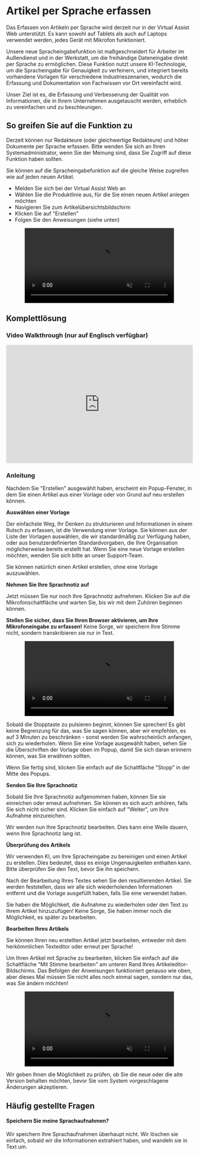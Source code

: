 # Artikel per Sprache erfassen

Das Erfassen von Artikeln per Sprache wird derzeit nur in der Virtual Assist Web unterstützt. Es kann sowohl auf Tablets als auch auf Laptops verwendet werden, jedes Gerät mit Mikrofon funktioniert.

Unsere neue Spracheingabefunktion ist maßgeschneidert für Arbeiter im Außendienst und in der Werkstatt, um die freihändige Dateneingabe direkt per Sprache zu ermöglichen. Diese Funktion nutzt unsere KI-Technologie, um die Spracheingabe für Genauigkeit zu verfeinern, und integriert bereits vorhandene Vorlagen für verschiedene Industrieszenarien, wodurch die Erfassung und Dokumentation von Fachwissen vor Ort vereinfacht wird. 

Unser Ziel ist es, die Erfassung und Verbesserung der Qualität von Informationen, die in Ihrem Unternehmen ausgetauscht werden, erheblich zu vereinfachen und zu beschleunigen.

## So greifen Sie auf die Funktion zu

Derzeit können nur Redakteure (oder gleichwertige Redakteure) und höher Dokumente per Sprache erfassen. Bitte wenden Sie sich an Ihren Systemadministrator, wenn Sie der Meinung sind, dass Sie Zugriff auf diese Funktion haben sollten.

Sie können auf die Spracheingabefunktion auf die gleiche Weise zugreifen wie auf jeden neuen Artikel.
- Melden Sie sich bei der Virtual Assist Web an
- Wählen Sie die Produktlinie aus, für die Sie einen neuen Artikel anlegen möchten
- Navigieren Sie zum Artikelübersichtsbildschirm
- Klicken Sie auf "Erstellen"
- Folgen Sie den Anweisungen (siehe unten)

<div style="display: flex; justify-content: center; align-items: center;">
    <video width="80%" autoplay loop muted>
        <source src="https://i.imgur.com/pBQokKs.mp4" type="video/mp4">
    </video>
</div>

## Komplettlösung

### Video Walkthrough (nur auf Englisch verfügbar)

<div style="position: relative; padding-bottom: 63.23185011709602%; height: 0;"><iframe src="https://www.loom.com/embed/7c74e263f8164e6c9107860419c4d4f7?sid=718634ae-1b23-4c65-86c4-73ed101c4182" frameborder="0" webkitallowfullscreen mozallowfullscreen allowfullscreen style="position: absolute; top: 0; left: 0; width: 100%; height: 100%;"></iframe></div>

### Anleitung

Nachdem Sie "Erstellen" ausgewählt haben, erscheint ein Popup-Fenster, in dem Sie einen Artikel aus einer Vorlage oder von Grund auf neu erstellen können.

**Auswählen einer Vorlage**

Der einfachste Weg, Ihr Denken zu strukturieren und Informationen in einem Rutsch zu erfassen, ist die Verwendung einer Vorlage. Sie können aus der Liste der Vorlagen auswählen, die wir standardmäßig zur Verfügung haben, oder aus benutzerdefinierten Standardvorgaben, die Ihre Organisation möglicherweise bereits erstellt hat. Wenn Sie eine neue Vorlage erstellen möchten, wenden Sie sich bitte an unser Support-Team.

Sie können natürlich einen Artikel erstellen, ohne eine Vorlage auszuwählen.

**Nehmen Sie Ihre Sprachnotiz auf**

Jetzt müssen Sie nur noch Ihre Sprachnotiz aufnehmen. Klicken Sie auf die Mikrofonschaltfläche und warten Sie, bis wir mit dem Zuhören beginnen können. 

**Stellen Sie sicher, dass Sie Ihren Browser aktivieren, um Ihre Mikrofoneingabe zu erfassen!** Keine Sorge, wir speichern Ihre Stimme nicht, sondern transkribieren sie nur in Text.

<div style="display: flex; justify-content: center; align-items: center;">
    <video width="80%" autoplay loop muted>
        <source src="https://i.imgur.com/0kjOvf5.mp4" type="video/mp4">
    </video>
</div>

Sobald die Stopptaste zu pulsieren beginnt, können Sie sprechen! Es gibt keine Begrenzung für das, was Sie sagen können, aber wir empfehlen, es auf 3 Minuten zu beschränken - sonst werden Sie wahrscheinlich anfangen, sich zu wiederholen. Wenn Sie eine Vorlage ausgewählt haben, sehen Sie die Überschriften der Vorlage oben im Popup, damit Sie sich daran erinnern können, was Sie erwähnen sollten.

Wenn Sie fertig sind, klicken Sie einfach auf die Schaltfläche "Stopp" in der Mitte des Popups.

**Senden Sie Ihre Sprachnotiz**

Sobald Sie Ihre Sprachnotiz aufgenommen haben, können Sie sie einreichen oder erneut aufnehmen. Sie können es sich auch anhören, falls Sie sich nicht sicher sind. Klicken Sie einfach auf "Weiter", um Ihre Aufnahme einzureichen.

Wir werden nun Ihre Sprachnotiz bearbeiten. Dies kann eine Weile dauern, wenn Ihre Sprachnotiz lang ist. 

**Überprüfung des Artikels**

Wir verwenden KI, um Ihre Spracheingabe zu bereinigen und einen Artikel zu erstellen. Dies bedeutet, dass es einige Ungenauigkeiten enthalten kann. Bitte überprüfen Sie den Text, bevor Sie ihn speichern.

Nach der Bearbeitung Ihres Textes sehen Sie den resultierenden Artikel. Sie werden feststellen, dass wir alle sich wiederholenden Informationen entfernt und die Vorlage ausgefüllt haben, falls Sie eine verwendet haben. 

Sie haben die Möglichkeit, die Aufnahme zu wiederholen oder den Text zu Ihrem Artikel hinzuzufügen! Keine Sorge, Sie haben immer noch die Möglichkeit, es später zu bearbeiten.

**Bearbeiten Ihres Artikels**

Sie können Ihren neu erstellten Artikel jetzt bearbeiten, entweder mit dem herkömmlichen Texteditor oder erneut per Sprache!

Um Ihren Artikel mit Sprache zu bearbeiten, klicken Sie einfach auf die Schaltfläche "Mit Stimme bearbeiten" am unteren Rand Ihres Artikeleditor-Bildschirms. Das Befolgen der Anweisungen funktioniert genauso wie oben, aber dieses Mal müssen Sie nicht alles noch einmal sagen, sondern nur das, was Sie ändern möchten!

<div style="display: flex; justify-content: center; align-items: center;">
    <video width="80%" autoplay loop muted>
        <source src="https://i.imgur.com/4Xs8yzE.mp4" type="video/mp4">
    </video>
</div>

Wir geben Ihnen die Möglichkeit zu prüfen, ob Sie die neue oder die alte Version behalten möchten, bevor Sie vom System vorgeschlagene Änderungen akzeptieren.

## Häufig gestellte Fragen

#### Speichern Sie meine Sprachaufnahmen? 

Wir speichern Ihre Sprachaufnahmen überhaupt nicht. Wir löschen sie einfach, sobald wir die Informationen extrahiert haben, und wandeln sie in Text um.